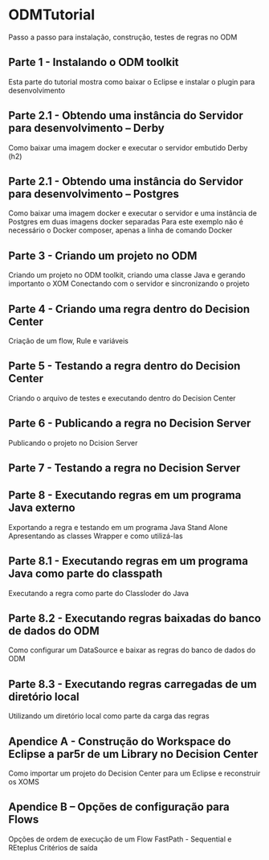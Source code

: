 # ODMTutorial
Passo a passo para instalação, construção, testes de regras no ODM


## Parte 1 - Instalando o ODM toolkit 
Esta parte do tutorial mostra como baixar o Eclipse e instalar o plugin para desenvolvimento


## Parte 2.1 - Obtendo uma instância do Servidor para desenvolvimento – Derby 
Como baixar uma imagem docker e executar o servidor embutido Derby (h2) 

## Parte 2.1 - Obtendo uma instância do Servidor para desenvolvimento – Postgres
Como baixar uma imagem docker e executar o servidor e uma instância de Postgres em duas imagens docker separadas
Para este exemplo não é necessário o Docker composer, apenas a linha de comando Docker 

## Parte 3  - Criando um projeto no ODM 
Criando um projeto no ODM toolkit, criando uma classe Java e gerando importanto o XOM
Conectando com o servidor e sincronizando o projeto 

## Parte 4  - Criando uma regra dentro do Decision Center  
Criação de um flow, Rule e variáveis 

## Parte 5 - Testando a regra dentro do Decision Center
Criando o arquivo de testes e executando dentro do Decision Center 

## Parte 6 - Publicando a regra no Decision Server
Publicando o projeto no Dcision Server 

## Parte 7 - Testando a regra no Decision Server 

## Parte 8 - Executando regras em um programa Java externo
Exportando a regra e testando em um programa Java Stand Alone
Apresentando as classes Wrapper e como utilizá-las 

## Parte 8.1 - Executando regras em um programa Java como parte do classpath
Executando a regra como parte do Classloder do Java 

## Parte 8.2 - Executando regras baixadas do banco de dados do ODM 
Como configurar um DataSource e baixar as regras do banco de dados do ODM 

## Parte 8.3 - Executando regras carregadas de um diretório local
Utilizando um diretório local como parte da carga das regras 


## Apendice A - Construção do Workspace do Eclipse a par5r de um Library no Decision Center
Como importar um projeto do Decision Center para um Eclipse e reconstruir os XOMS

## Apendice B – Opções de configuração para Flows
Opções de ordem de execução de um Flow
FastPath - Sequential e REteplus
Critérios de saída 

